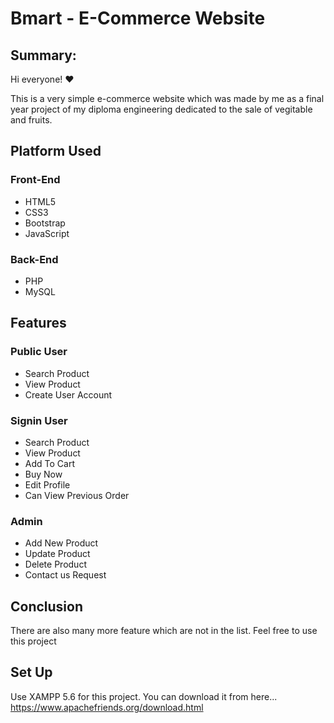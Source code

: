 # Bmart - E-Commerce Website

## Summary:
Hi everyone! ❤️

This is a very simple e-commerce website which was made by me as a final year project of my diploma engineering dedicated to the sale of vegitable and fruits.

## Platform Used
### Front-End
* HTML5
* CSS3
* Bootstrap
* JavaScript

### Back-End
* PHP
* MySQL

## Features
### Public User
* Search Product
* View Product
* Create User Account

### Signin User
* Search Product
* View Product
* Add To Cart
* Buy Now
* Edit Profile
* Can View Previous Order

### Admin
* Add New Product
* Update Product
* Delete Product
* Contact us Request

## Conclusion
There are also many more feature which are not in the list. Feel free to use this project

## Set Up
Use XAMPP 5.6 for this project. You can download it from here... https://www.apachefriends.org/download.html
